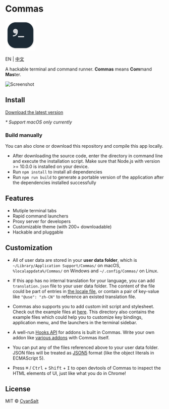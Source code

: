 # Commas

<img src="https://raw.githubusercontent.com/CyanSalt/commas/master/assets/images/icon.svg" width="96">

EN | [中文](https://github.com/CyanSalt/commas/blob/master/docs/README-zh.md)

A hackable terminal and command runner. **Commas** means **Com**mand **Mas**ter.

![Screenshot](https://user-images.githubusercontent.com/5101076/74102057-fb27bc00-4b7a-11ea-9222-51753bac1e14.png)

## Install

[Download the latest version](https://github.com/CyanSalt/commas/releases)

*\* Support macOS only currently*

### Build manually

You can also clone or download this repository and compile this app locally.
  - After downloading the source code, enter the directory in command line and execute the installation script. Make sure that Node.js with version >= 10.0.0 is installed on your device.
  - Run `npm install` to install all dependencies
  - Run `npm run build` to generate a portable version of the application after the dependencies installed successfully

## Features

* Mutiple terminal tabs
* Rapid command launchers
* Proxy server for developers
* Customizable theme (with 200+ downloadable)
* Hackable and pluggable

## Customization

* All of user data are stored in your **user data folder**, which is `~/Library/Application Support/Commas/` on macOS, `%localappdata%/Commas/` on Windows and `~/.config/Commas/` on Linux.

* If this app has no internal translation for your language, you can add `translation.json` file to your user data folder. The content of the file could be part of entries in [the locale file](https://github.com/CyanSalt/commas/blob/master/assets/locales/zh-CN.json), or contain a pair of key-value like `"@use": "zh-CN"` to reference an existed translation file.

* Commas also supports you to add custom init script and stylesheet. Check out the example files at [here](https://github.com/CyanSalt/commas/tree/master/assets/examples). This directory also contains the example files which could help you to customize key bindings, application menu, and the launchers in the terminal sidebar.

* A well-run [Hooks API](https://github.com/CyanSalt/commas/tree/master/src/hooks) for addons is built in Commas. Write your own addon like [various addons](https://github.com/CyanSalt/commas/tree/master/src/addons) with Commas itself.

* You can put any of the files referenced above to your user data folder. JSON files will be treated as [JSON5](https://json5.org/) format (like the object literals in ECMAScript 5).

* Press <kbd>&#8984;</kbd> / <kbd>Ctrl</kbd> + <kbd>Shift</kbd> + <kbd>I</kbd> to open devtools of Commas to inspect the HTML elements of UI, just like what you do in Chrome!

## License

MIT &copy; [CyanSalt](https://github.com/CyanSalt)
